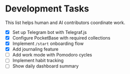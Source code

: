 # Development Tasks

This list helps human and AI contributors coordinate work.

- [x] Set up Telegram bot with Telegraf.js
- [x] Configure PocketBase with required collections
- [x] Implement `/start` onboarding flow
- [x] Add journaling feature
- [ ] Add work mode with Pomodoro cycles
- [ ] Implement habit tracking
- [ ] Show daily dashboard summary
